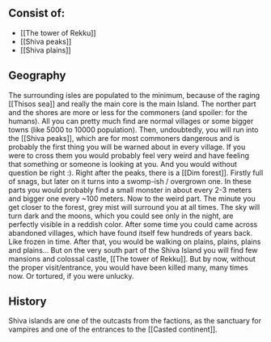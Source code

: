 ## Consist of: 
- [[The tower of Rekku]]
- [[Shiva peaks]]
- [[Shiva plains]]

## Geography
The surrounding isles are populated to the minimum, because of the raging [[Thisos sea]] and really the main core is the main Island. The norther part and  the shores are more or less for the commoners (and spoiler: for the humans). All you can pretty much find are normal villages or some bigger towns (like 5000 to 10000 population). Then, undoubtedly, you will run into the [[Shiva peaks]], which are for most commoners dangerous and is probably the first thing you will be warned about in every village. 
If you were to cross them you would probably feel very weird and have feeling that something or someone is looking at you. And you would without question be right :). Right after the peaks, there is a [[Dim forest]]. Firstly full of snags, but later on it turns into a swomp-ish / overgrown one. In these parts you would probably find a small monster in about every 2-3 meters and bigger one every ~100 meters. Now to the weird part. The minute you get closer to the forest, grey mist will surround you at all times. The sky will turn dark and the moons, which you could see only in the night, are perfectly visible in a reddish color.
After some time you could came across abandoned villages, which have found itself few hundreds of years back. Like frozen in time. After that, you would be walking on plains, plains, plains and plains... But on the very south part of the Shiva Island you will find few mansions and colossal castle, [[The tower of Rekku]]. But by now, without the proper visit/entrance, you would have been killed many, many times now. Or tortured, if you were unlucky.

## History
Shiva islands are one of the outcasts from the factions, as the sanctuary for vampires and one of the entrances to the [[Casted continent]]. 

